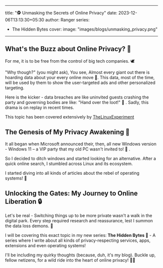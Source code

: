 
---
title: "🕵️ Unmasking the Secrets of Online Privacy"
date: 2023-12-06T13:13:30+05:30
author: Ranger
series:
- The Hidden Bytes
cover:
    image: "images/blogs/unmasking_privacy.png"

---

## What's the Buzz about Online Privacy? 🤔
For me, it is to be free from the control of big tech companies. 🕊

"Why though?" (you might ask), You see, Almost every giant out there is hoarding data about your every online move 👀. This data, most of the time, will be used by them to show the user-targeted ads and other personalized targeting.

Here is the kicker - data breaches are like uninvited guests crashing the party and governing bodies are like: "Hand over the loot!" 🚓 . Sadly, this drama is on replay in recent times.

This topic has been covered extensively by [TheLinuxExperiment](https://youtu.be/u0s3qbfEWjc?si=jwgvvYT6jYrHlrNn)

## The Genesis of My Privacy Awakening 🌈
It all began when Microsoft announced their, then, all new Windows version - Windows 11 – a VIP party that my old PC wasn't invited to! 🎉 .

So I decided to ditch windows and started looking for an alternative. After a quick online search, I stumbled across Linux and its ecosystem.

I started diving into all kinds of articles about the rebel of operating systems! 🐧


## Unlocking the Gates: My Journey to Online Liberation 🔒
Let's be real - Switching things up to be more private wasn't a walk in the digital park. Every step required research and reassurance, lest I summon the data loss demons. 👾

I will be covering this exact topic in my new series: **The Hidden Bytes 💎** - A series where I write about all kinds of privacy-respecting services, apps, extensions and even operating systems!

I'll be including my quirky thoughts (because, duh, it's my blog). Buckle up, fellow netizens, for a wild ride into the heart of online privacy! 🎢✨
